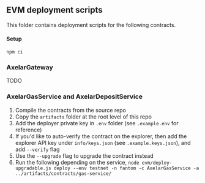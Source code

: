 ## EVM deployment scripts

This folder contains deployment scripts for the following contracts.

#### Setup

`npm ci`

### AxelarGateway

TODO

### AxelarGasService and AxelarDepositService

1. Compile the contracts from the source repo
2. Copy the `artifacts` folder at the root level of this repo
3. Add the deployer private key in `.env` folder (see `.example.env` for reference)
4. If you'd like to auto-verify the contract on the explorer, then add the explorer API key under `info/keys.json` (see `.example.keys.json`), and add `--verify` flag
5. Use the `--upgrade` flag to upgrade the contract instead
6. Run the following depending on the service,
`node evm/deploy-upgradable.js deploy --env testnet -n fantom -c AxelarGasService -a ../artifacts/contracts/gas-service/`
